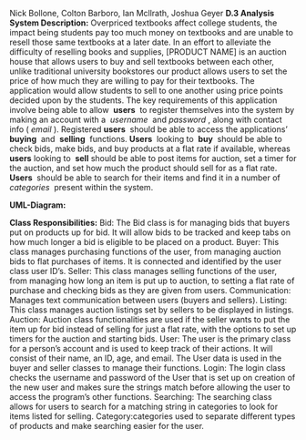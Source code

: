 Nick Bollone, Colton Barboro,
Ian Mcllrath, Joshua Geyer
**D.3 Analysis
System Description:**
Overpriced textbooks affect college students, the impact being students pay too
much money on textbooks and are unable to resell those same textbooks at a later
date. In an effort to alleviate the difficulty of reselling books and supplies, [PRODUCT
NAME] is an auction house that allows users to buy and sell textbooks between each
other, unlike traditional university bookstores our product allows users to set the price of
how much they are willing to pay for their textbooks. The application would allow
students to sell to one another using price points decided upon by the students.
The key requirements of this application involve being able to allow ​ **users** ​ to
register themselves into the system by making an account with a ​ _username_ ​ and
_password_ ​, along with contact info (​ _email_ ​). Registered ​ **users** ​ should be able to access
the applications’ ​ **buying** ​ and ​ **selling** ​ functions. ​ **Users** ​ looking to ​ **buy** ​ should be able to
check bids​, ​make bids​, and ​buy products at a flat rate​ ​if available, whereas ​ **users**
looking to ​ **sell** ​should be able to ​post items for auction​, ​set a timer for the auction​, and
set how much the product should sell for as a flat rate​. ​ **Users** ​ should be able to ​search
for their items and find it in a number of ​ _categories_ ​ present within the system.


**UML-Diagram:**


**Class Responsibilities:**
Bid:​ The Bid class is for managing bids that buyers put on products up for bid. It will
allow bids to be tracked and keep tabs on how much longer a bid is eligible to be placed
on a product.
Buyer:​ This class manages purchasing functions of the user, from managing auction
bids to flat purchases of items. It is connected and identified by the user class user ID’s.
Seller: ​This class manages selling functions of the user, from managing how long an
item is put up to auction, to setting a flat rate of purchase and checking bids as they are
given from users.
Communication: ​Manages text communication between users (buyers and sellers).
Listing:​ This class manages auction listings set by sellers to be displayed in listings.
Auction:​ Auction class functionalities are used if the seller wants to put the item up for
bid instead of selling for just a flat rate, with the options to set up timers for the auction
and starting bids.
User:​ The user is the primary class for a person’s account and is used to keep track of
their actions. It will consist of their name, an ID, age, and email. The User data is used
in the buyer and seller classes to manage their functions.
Login:​ The login class checks the username and password of the User that is set up on
creation of the new user and makes sure the strings match before allowing the user to
access the program’s other functions.
Searching:​ The searching class allows for users to search for a matching string in
categories to look for items listed for selling.
Category:​ categories used to separate different types of products and make searching
easier for the user.